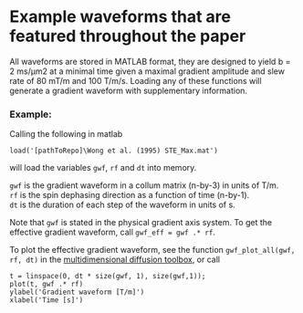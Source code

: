 # Example waveforms that are featured throughout the paper
All waveforms are stored in MATLAB format, they are designed to yield b = 2 ms/µm2 at a minimal time given a maximal gradient amplitude and slew rate of 80 mT/m and 100 T/m/s. Loading any of these functions will generate a gradient waveform with supplementary information.

### Example:  
Calling the following in matlab
```
load('[pathToRepo]\Wong et al. (1995) STE_Max.mat')
```
will load the variables `gwf`, `rf` and `dt` into memory.  

`gwf` is the gradient waveform in a collum matrix (n-by-3) in units of T/m.  
`rf` is the spin dephasing direction as a function of time (n-by-1).  
`dt` is the duration of each step of the waveform in units of s.  

Note that `gwf` is stated in the physical gradient axis system. To get the effective gradient waveform, call `gwf_eff = gwf .* rf`.  

To plot the effective gradient waveform, see the function `gwf_plot_all(gwf, rf, dt)` in the [multidimensional diffusion toolbox](https://github.com/markus-nilsson/md-dmri), or call 

```
t = linspace(0, dt * size(gwf, 1), size(gwf,1));
plot(t, gwf .* rf)
ylabel('Gradient waveform [T/m]')
xlabel('Time [s]')
```
